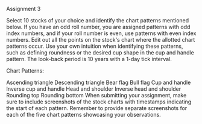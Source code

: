 Assignment 3

Select 10 stocks of your choice and identify the chart patterns mentioned below. If you have an odd roll number, you are assigned patterns with odd index numbers, and if your roll number is even, use patterns with even index numbers. Edit out all the points on the stock's chart where the allotted chart patterns occur. Use your own intuition when identifying these patterns, such as defining roundness or the desired cup shape in the cup and handle pattern. The look-back period is 10 years with a 1-day tick interval.

Chart Patterns:

Ascending triangle
Descending triangle
Bear flag
Bull flag
Cup and handle
Inverse cup and handle
Head and shoulder
Inverse head and shoulder
Rounding top
Rounding bottom
When submitting your assignment, make sure to include screenshots of the stock charts with timestamps indicating the start of each pattern. Remember to provide separate screenshots for each of the five chart patterns showcasing your observations.